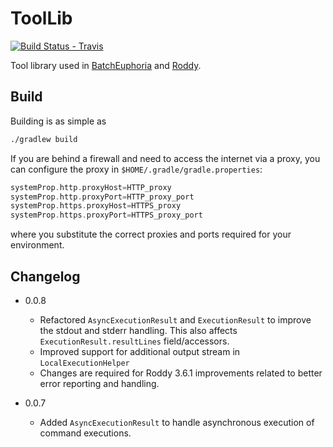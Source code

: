 # ToolLib

[![Build Status - Travis](https://travis-ci.org/TheRoddyWMS/RoddyToolLib.svg?branch=master)](https://travis-ci.org/TheRoddyWMS/RoddyToolLib)

Tool library used in [BatchEuphoria](https://github.com/TheRoddyWMS/BatchEuphoria) and [Roddy](https://github.com/TheRoddyWMS/Roddy).

## Build

Building is as simple as

```bash
./gradlew build
```

If you are behind a firewall and need to access the internet via a proxy, you can configure the proxy in `$HOME/.gradle/gradle.properties`:

```groovy
systemProp.http.proxyHost=HTTP_proxy
systemProp.http.proxyPort=HTTP_proxy_port
systemProp.https.proxyHost=HTTPS_proxy
systemProp.https.proxyPort=HTTPS_proxy_port
```

where you substitute the correct proxies and ports required for your environment.

## Changelog

* 0.0.8

  - Refactored `AsyncExecutionResult` and `ExecutionResult` to improve the stdout and stderr handling. This also affects `ExecutionResult.resultLines` field/accessors.
  - Improved support for additional output stream in `LocalExecutionHelper`
  - Changes are required for Roddy 3.6.1 improvements related to better error reporting and handling.  

* 0.0.7

  - Added `AsyncExecutionResult` to handle asynchronous execution of command executions.